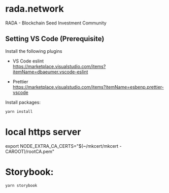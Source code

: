# rada.network

RADA - Blockchain Seed Investment Community

## Setting VS Code (Prerequisite)

Install the following plugins

- VS Code eslint  
  https://marketplace.visualstudio.com/items?itemName=dbaeumer.vscode-eslint

- Prettier  
  https://marketplace.visualstudio.com/items?itemName=esbenp.prettier-vscode

Install packages:

```sh
yarn install
```

# local https server

export NODE_EXTRA_CA_CERTS="$(~/mkcert/mkcert -CAROOT)/rootCA.pem"

# Storybook:

```sh
yarn storybook
```
